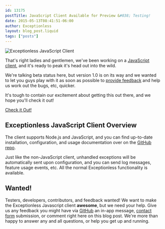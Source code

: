 ```yaml
---
id: 13175
postTitle: JavaScript Client Available for Preview &#038; Testing!
date: 2015-05-13T08:41:51-06:00
author: Exceptionless
layout: blog_post.liquid
tags: ["posts"]
---
```

<img loading="lazy" class="aligncenter wp-image-13180 size-full" src="/_site/assets/javascript-client-header.jpg" alt="Exceptionless JavaScript Client" width="708" height="250" data-id="13180" srcset="/assets/javascript-client-header.jpg 708w, /assets/javascript-client-header-300x106.jpg 300w" sizes="(max-width: 708px) 100vw, 708px" />

That's right ladies and gentlemen, we've been working on a <a title="Exceptionless Javascript Client GitHub" href="https://github.com/exceptionless/Exceptionless.javascript" target="_blank">JavaScript client</a>, and it's ready to peak it's head out into the wild.

We're talking beta status here, but version 1.0 is on its way and we wanted to let you guys play with it as soon as possible to <a title="Exceptionless JavaScript Client GitHub Issues" href="https://github.com/exceptionless/Exceptionless.javascript/issues" target="_blank">provide feedback</a> and help us work out the bugs, etc, quicker.

It's tough to contain our excitement about getting this out there, and we hope you'll check it out!

<div class="signup center">
  <a class="btn btn-large btn-primary" href="https://github.com/exceptionless/Exceptionless.javascript">Check it Out!</a>
</div>

## Exceptionless JavaScript Client Overview

The client supports Node.js and JavaScript, and you can find up-to-date installation, configuration, and usage documentation over on the <a title="Exceptionless Javascript Client GitHub" href="https://github.com/exceptionless/Exceptionless.javascript" target="_blank">GitHub repo</a>.

Just like the non-JavaScript client, unhandled exceptions will be automatically sent upon configuration, and you can send log messages, feature usage events, etc. All the normal Exceptionless functionality is available.

## Wanted!

Testers, developers, contributors, and feedback wanted! We want to make the Exceptionless Javascript client **awesome**, but we need your help. Give us any feedback you might have via <a title="GitHub Exceptionless Javascript Issues" href="https://github.com/exceptionless/Exceptionless.javascript/issues" target="_blank">GitHub</a> an in-app message, [contact form](/contact/ "Contact Exceptionless") submission, or comment right here on this blog post. We're more than happy to answer any and all questions, or help you get up and running.
